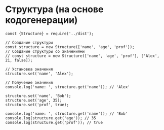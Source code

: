 # Структура (на основе кодогенерации)

    const {Structure} = require('../dist');
    
    // Создание структуры
    const structure = new Structure(['name', 'age', 'prof']);
    // Создание структуры со значениями
    // const structure = new Structure(['name', 'age', 'prof'], ['Alex', 21, false]);
    
    // Установка значения
    structure.set('name', 'Alex');
    
    // Получение значения
    console.log('name: ', structure.get('name')); // 'Alex'
    
    structure.set('name', 'Bob');
    structure.set('age', 35);
    structure.set('prof', true);
    
    console.log('name: ', structure.get('name')); // 'Bob'
    console.log(structure.get('age')); // 35
    console.log(structure.get('prof')); // true